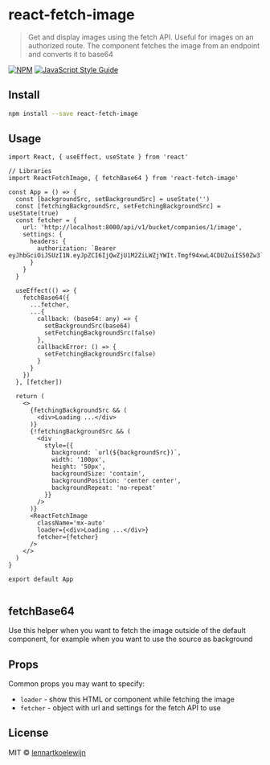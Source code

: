 # react-fetch-image

> Get and display images using the fetch API. Useful for images on an authorized route. The component fetches the image from an endpoint and converts it to base64

[![NPM](https://img.shields.io/npm/v/react-fetch-image.svg)](https://www.npmjs.com/package/react-fetch-image) [![JavaScript Style Guide](https://img.shields.io/badge/code_style-standard-brightgreen.svg)](https://standardjs.com)

## Install

```bash
npm install --save react-fetch-image
```

## Usage

```tsx
import React, { useEffect, useState } from 'react'

// Libraries
import ReactFetchImage, { fetchBase64 } from 'react-fetch-image'

const App = () => {
  const [backgroundSrc, setBackgroundSrc] = useState('')
  const [fetchingBackgroundSrc, setFetchingBackgroundSrc] = useState(true)
  const fetcher = {
    url: 'http://localhost:8000/api/v1/bucket/companies/1/image',
    settings: {
      headers: {
        authorization: `Bearer eyJhbGciOiJSUzI1N.eyJpZCI6IjQwZjU1M2ZiLWZjYWIt.Tmgf94xwL4CDUZuiIS50Zw3`
      }
    }
  }

  useEffect(() => {
    fetchBase64({
      ...fetcher,
      ...{
        callback: (base64: any) => {
          setBackgroundSrc(base64)
          setFetchingBackgroundSrc(false)
        },
        callbackError: () => {
          setFetchingBackgroundSrc(false)
        }
      }
    })
  }, [fetcher])

  return (
    <>
      {fetchingBackgroundSrc && (
        <div>Loading ...</div>
      )}
      {!fetchingBackgroundSrc && (
        <div 
          style={{
            background: `url(${backgroundSrc})`,
            width: '100px',
            height: '50px',
            backgroundSize: 'contain',
            backgroundPosition: 'center center',
            backgroundRepeat: 'no-repeat'
          }}
        />
      )}
      <ReactFetchImage
        className='mx-auto'
        loader={<div>Loading ...</div>}
        fetcher={fetcher}
      />
    </>
  )
}

export default App


```

## fetchBase64

Use this helper when you want to fetch the image outside of the default component, for example when you want to use the source as background

## Props

Common props you may want to specify:

- `loader` - show this HTML or component while fetching the image
- `fetcher` - object with url and settings for the fetch API to use
## License

MIT © [lennartkoelewijn](https://github.com/lennartkoelewijn)
